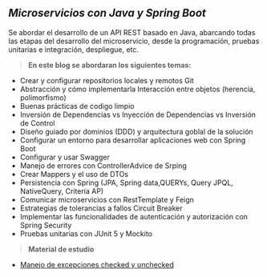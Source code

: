 ## _Microservicios con Java y Spring Boot_

Se abordar el desarrollo de un API REST basado en Java, abarcando todas las etapas del desarrollo del microservicio, desde la programación, pruebas unitarias e integración, despliegue, etc.

> **En este blog se abordaran los siguientes temas:**
- Crear y configurar repositorios locales y remotos Git
- Abstracción y cómo implementarla Interacción entre objetos (herencia, polimorfismo)
- Buenas prácticas de codigo limpio
- Inversión de Dependencias vs Inyección de Dependencias vs Inversión de Control
- Diseño guiado por dominios (DDD) y arquitectura goblal de la solución
- Configurar un entorno para desarrollar aplicaciones web con Spring Boot
- Configurar y usar Swagger
- Manejo de errores con ControllerAdvice de Srping
- Crear Mappers y el uso de DTOs
- Persistencia con Spring (JPA, Spring data,QUERYs, Query JPQL, NativeQuery, Criteria AP)
- Comunicar microservicios con RestTemplate y Feign
- Estrategias de tolerancias a fallos Circuit Breaker
- Implementar las funcionalidades de autenticación y autorización con Spring Security
- Pruebas unitarias con JUnit 5 y Mockito
  
> **Material de estudio**
- [Manejo de excepciones checked y unchecked](https://www.baeldung.com/java-checked-unchecked-exceptions)
